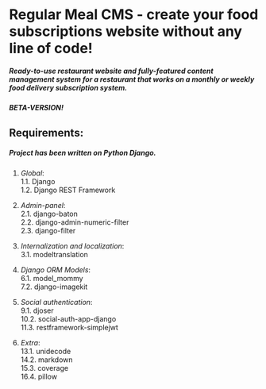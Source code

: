 # Regular Meal CMS - create your food subscriptions website without any line of code!
##### Ready-to-use restaurant website and fully-featured content management system for a restaurant that works on a monthly or weekly food delivery subscription system. 
##### BETA-VERSION!
## Requirements:
##### Project has been written on Python Django.
1. *Global*:  
1.1. Django  
1.2. Django REST Framework  

2. *Admin-panel*:  
2.1. django-baton  
2.2. django-admin-numeric-filter  
2.3. django-filter  

3. *Internalization and localization*:  
3.1. modeltranslation  

5. *Django ORM Models*:  
6.1. model_mommy  
7.2. django-imagekit  

8. *Social authentication*:  
9.1. djoser  
10.2. social-auth-app-django  
11.3. restframework-simplejwt  

12. *Extra*:  
13.1. unidecode  
14.2. markdown  
15.3. coverage  
16.4. pillow  
